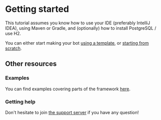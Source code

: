 # Getting started

This tutorial assumes you know how to use your IDE (preferably IntelliJ IDEA), using Maven or Gradle,
and (optionally) how to install PostgreSQL / use H2.

You can either start making your bot [using a template](bot-template.md), or [starting from scratch](from-scratch.md).

## Other resources

### Examples

You can find examples covering parts of the framework [here](https://github.com/freya022/BotCommands/tree/3.X/examples).

### Getting help

Don't hesitate to join [the support server](https://discord.gg/frpCcQfvTz) if you have any question!